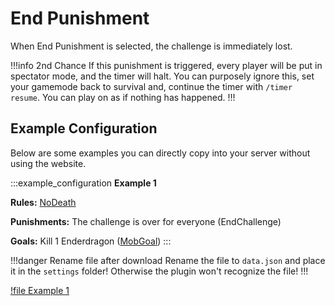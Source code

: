 # End Punishment

When End Punishment is selected, the challenge is immediately lost.

!!!info 2nd Chance
If this punishment is triggered, every player will be put in spectator mode, and the timer will halt. You can purposely ignore this, set your gamemode back to survival and, continue the timer with `/timer resume`. You can play on as if nothing has happened.
!!!

## Example Configuration

Below are some examples you can directly copy into your server without using the website.

:::example_configuration
**Example 1**

**Rules:** [NoDeath](../rules/noDeath.md)

**Punishments:** The challenge is over for everyone (EndChallenge)

**Goals:** Kill 1 Enderdragon ([MobGoal](../goals/mobGoal.md))
:::

!!!danger Rename file after download
Rename the file to `data.json` and place it in the `settings` folder! Otherwise the plugin won't recognize the file!
!!!

[!file Example 1](../static/examples/no_death_end_challenge_mob_goal.json)
